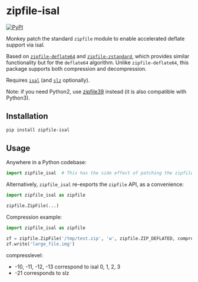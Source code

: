 # zipfile-isal
[![PyPI](https://img.shields.io/pypi/v/zipfile-isal)](https://pypi.org/project/zipfile-isal/)

Monkey patch the standard `zipfile` module to enable accelerated deflate support via isal.

Based on [`zipfile-deflate64`](https://github.com/brianhelba/zipfile-deflate64) and [`zipfile-zstandard`](https://github.com/taisei-project/python-zipfile-zstd), which provides similar functionality but for the `deflate64` algorithm. Unlike `zipfile-deflate64`, this package supports both compression and decompression.

Requires [`isal`](https://github.com/pycompression/python-isal) (and [`slz`](https://github.com/cielavenir/python-slz) optionally).

Note: if you need Python2, use [zipfile39](https://github.com/cielavenir/zipfile39) instead (it is also compatible with Python3).

## Installation
```bash
pip install zipfile-isal
```

## Usage
Anywhere in a Python codebase:
```python
import zipfile_isal  # This has the side effect of patching the zipfile module to support isal
```

Alternatively, `zipfile_isal` re-exports the `zipfile` API, as a convenience:
```python
import zipfile_isal as zipfile

zipfile.ZipFile(...)
```

Compression example:
```python
import zipfile_isal as zipfile

zf = zipfile.ZipFile('/tmp/test.zip', 'w', zipfile.ZIP_DEFLATED, compresslevel=-12)
zf.write('large_file.img')
```

compresslevel:

- -10, -11, -12, -13 correspond to isal 0, 1, 2, 3
- -21 corresponds to slz
